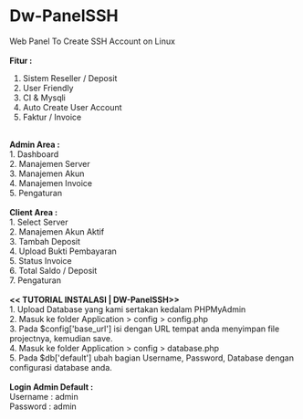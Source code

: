 # Dw-PanelSSH
Web Panel To Create SSH Account on Linux
<br><br>
<b>Fitur : </b><br>
1. Sistem Reseller / Deposit <br>
2. User Friendly <br>
3. CI & Mysqli <br>
4. Auto Create User Account <br>
5. Faktur / Invoice <br>
<br>
<b>Admin Area :</b><br>
1. Dashboard <br>
2. Manajemen Server <br>
3. Manajemen Akun <br>
4. Manajemen Invoice <br>
5. Pengaturan <br>
<br>
<b>Client Area :</b> <br>
1. Select Server<br>
2. Manajemen Akun Aktif <br>
3. Tambah Deposit <br>
4. Upload Bukti Pembayaran <br>
5. Status Invoice <br>
6. Total Saldo / Deposit <br>
7. Pengaturan <br>
<br>
<b><< TUTORIAL INSTALASI | DW-PanelSSH>></b> <br>
1. Upload Database yang kami sertakan kedalam PHPMyAdmin <br>
2. Masuk ke folder Application > config > config.php <br>
3. Pada $config['base_url'] isi dengan URL tempat anda menyimpan file projectnya, kemudian save. <br>
4. Masuk ke folder Application > config > database.php <br>
5. Pada $db['default'] ubah bagian Username, Password, Database dengan configurasi database anda.<br>
<br>
<b>Login Admin Default : </b><br>
Username : admin <br>
Password : admin<br>
<br>
